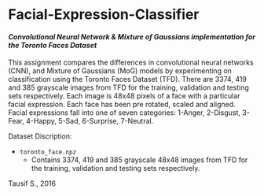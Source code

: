 # Facial-Expression-Classifier
#### _Convolutional Neural Network & Mixture of Gaussians implementation for the Toronto Faces Dataset_

This assignment compares the differences in convolutional neural networks (CNN), and Mixture of Gaussians (MoG) models by experimenting on classification using the Toronto Faces Dataset (TFD). There are 3374, 419 and 385 grayscale images from TFD for the training, validation and testing sets respectively. Each image is 48x48 pixels of a face with a particular facial expression. Each face has been pre rotated, scaled and aligned. Facial expressions fall into one of seven categories: 1-Anger, 2-Disgust, 3-Fear, 4-Happy, 5-Sad, 6-Surprise, 7-Neutral.

Dataset Discription:
* `toronto_face.npz`
  * Contains 3374, 419 and 385 grayscale 48x48 images from TFD for the training, validation and testing sets respectively.

Tausif S., 2016
